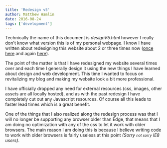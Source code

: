 ```yaml
---
title: 'Redesign v5'
author: Matthew Hamlin
date: 2016-08-24
tags: ['development']
---
```


Technically the name of this document is <var>designV5.html</var> however I really don't know what version this is of my personal webpage. I know I have written about redesigning this website about 2 or three times now (<a href="/blog/redesign">once here</a> and again <a href="/blog/weekend-projects">here</a>).

The point of the matter is that I have redesigned my website several times over and each time I generally design it using the new things I have learned about design and web development. This time I wanted to focus on revitalizing my blog and making my website look a bit more professional.

I have officially dropped any need for external resources (css, images, other assets are all locally hosted), and as with the past redesign I have completely cut out any Javascript resources. Of course all this leads to faster lead times which is a great benefit.

One of the things that I also realized along the redesign process was that I will no longer be supporting any browser older than Edge, that means that I am doing no optimization with any of the css to let it work with older browsers. The main reason I am doing this is because I believe writing code to work with older browsers is fairly useless at this point <em>(Sorry <small>not sorry</small> IE8 users)</em>.
